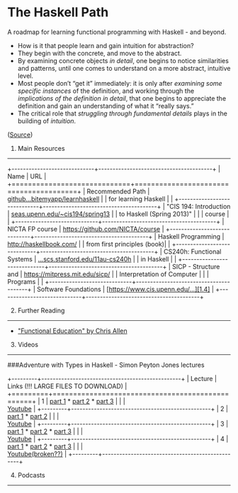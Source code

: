 The Haskell Path
==================
A roadmap for learning functional programming with Haskell - and beyond.

* How is it that people learn and gain intuition for abstraction?
* They begin with the concrete, and move to the abstract.
* By examining concrete objects *in detail*, one begins to notice similarities and patterns, until one comes to understand on a more abstract, intuitive level.
* Most people don’t “get it” immediately: it is only after *examining some specific instances* of the definition, and working through the *implications of the definition in detail*, that one begins to appreciate the definition and gain an understanding of what it “really says.”
* The critical role that *struggling through fundamental details* plays in the building of *intuition*.

([Source](https://byorgey.wordpress.com/2009/01/12/abstraction-intuition-and-the-monad-tutorial-fallacy/))

1. Main Resources
-----------------

+-----------------------------+----------------------------------------+
| Name                        | URL                                    |
+=============================+========================================+
| Recommended Path            | [github...bitemyapp/learnhaskell][1.1] |
| for learning Haskell        |                                        |
+-----------------------------+----------------------------------------+
| "CIS 194: Introduction      | [seas.upenn.edu/~cis194/spring13][1.2] |
|  to Haskell (Spring 2013)"  |                                        |
|  course                     |                                        |
+-----------------------------+----------------------------------------+
| NICTA FP course             | <https://github.com/NICTA/course>      |
+-----------------------------+----------------------------------------+
| Haskell Programming         | <http://haskellbook.com/>              |
| from first principles (book)|                                        |
+-----------------------------+----------------------------------------+
| CS240h: Functional Systems  | [...scs.stanford.edu/11au-cs240h][1.3] |
| in Haskell                  |                                        |
+-----------------------------+----------------------------------------+
| SICP - Structure and        | <https://mitpress.mit.edu/sicp/>       |
| Interpretation of Computer  |                                        |
| Programs                    |                                        |
+-----------------------------+----------------------------------------+
| Software Foundations        | [https://www.cis.upenn.edu/...][1.4]   |
+-----------------------------+----------------------------------------+

[1.1]: https://github.com/bitemyapp/learnhaskell
[1.2]: https://www.seas.upenn.edu/~cis194/spring13
[1.3]: http://www.scs.stanford.edu/11au-cs240h
[1.4]: https://www.cis.upenn.edu/~bcpierce/sf/current/index.html

2. Further Reading
------------------
* ["Functional Education" by Chris Allen][1]

[1]: http://bitemyapp.com/posts/2014-12-31-functional-education.html

3. Videos
---------

###Adventure with Types in Haskell - Simon Peyton Jones lectures

+---------+-------------------------------------------------+
| Lecture | Links (!!! LARGE FILES TO DOWNLOAD)             |
+=========+=================================================+
| 1       | [part 1][3.1] * [part 2][3.2] * [part 3][3.3]   |
|         | <br>[Youtube][3.12]                             |
+---------+-------------------------------------------------+
| 2       | [part 1][3.4] * [part 2][3.5]                   |
|         | <br>[Youtube][3.13]                             |
+---------+-------------------------------------------------+
| 3       | [part 1][3.6] * [part 2][3.7] * [part 3][3.8]   |
|         | <br>[Youtube][3.14]                             |
+---------+-------------------------------------------------+
| 4       | [part 1][3.9] * [part 2][3.10] * [part 3][3.11] |
|         | <br>[Youtube(broken??)][3.15]                   |
+---------+-------------------------------------------------+

[3.1]: https://www.cs.uoregon.edu/research/summerschool/summer13/lectures/jones1-1.mp4
[3.2]: https://www.cs.uoregon.edu/research/summerschool/summer13/lectures/jones1-2.mp4
[3.3]: https://www.cs.uoregon.edu/research/summerschool/summer13/lectures/jones1-3.mp4
[3.4]: https://www.cs.uoregon.edu/research/summerschool/summer13/lectures/jones2-1.mp4
[3.5]: https://www.cs.uoregon.edu/research/summerschool/summer13/lectures/jones2-2.mp4
[3.6]: https://www.cs.uoregon.edu/research/summerschool/summer13/lectures/jones3-1.mp4
[3.7]: https://www.cs.uoregon.edu/research/summerschool/summer13/lectures/jones3-2.mp4
[3.8]: https://www.cs.uoregon.edu/research/summerschool/summer13/lectures/jones3-3.mp4
[3.9]: https://www.cs.uoregon.edu/research/summerschool/summer13/lectures/jones4-1.mp4
[3.10]: https://www.cs.uoregon.edu/research/summerschool/summer13/lectures/jones4-2.mp4
[3.11]: https://www.cs.uoregon.edu/research/summerschool/summer13/lectures/jones4-3.mp4
[3.12]: https://www.youtube.com/watch?v=6COvD8oynmI
[3.13]: https://www.youtube.com/watch?v=brE_dyedGm0
[3.14]: https://www.youtube.com/watch?v=2IZQx7WNOMs
[3.15]: https://www.youtube.com/watch?v=XtogTwzcGcM

4. Podcasts
-----------
